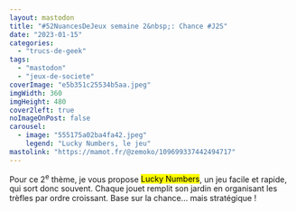```yaml
---
layout: mastodon
title: "#52NuancesDeJeux semaine 2&nbsp;: Chance #J2S"
date: "2023-01-15"
categories: 
  - "trucs-de-geek"
tags: 
  - "mastodon"
  - "jeux-de-societe"
coverImage: "e5b351c25534b5aa.jpeg"
imgWidth: 360
imgHeight: 480
cover2left: true
noImageOnPost: false
carousel: 
  - image: "555175a02ba4fa42.jpeg"
    legend: "Lucky Numbers, le jeu"
mastolink: "https://mamot.fr/@zemoko/109699337442494717"
---
```


Pour ce 2<sup>e</sup>&nbsp;thème, je vous propose <mark lang="en">Lucky Numbers</mark>, un jeu facile et rapide, qui sort donc souvent. Chaque jouet remplit son jardin en organisant les trèfles par ordre croissant. Base sur la chance… mais stratégique&nbsp;!

